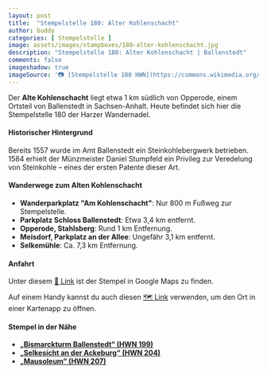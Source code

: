 ```yaml
---
layout: post
title:  "Stempelstelle 180: Alter Kohlenschacht"
author: buddy
categories: [ Stempelstelle ]
image: assets/images/stampboxes/180-alter-kohlenschacht.jpg
description: "Stempelstelle 180: Alter Kohlenschacht | Ballenstedt"
comments: false
imageshadow: true
imageSource: '📷 [Stempelstelle 180 HWN](https://commons.wikimedia.org/wiki/File:Stempelstelle_180_HWN.jpg) von <a href="//commons.wikimedia.org/wiki/User:Olaf2" title="User:Olaf2">Olaf Meister</a> unter Lizenz [CC BY-SA 4.0](https://creativecommons.org/licenses/by-sa/4.0)'
---
```


Der **Alte Kohlenschacht** liegt etwa 1 km südlich von Opperode, einem Ortsteil von Ballenstedt in Sachsen-Anhalt. Heute befindet sich hier die Stempelstelle 180 der Harzer Wandernadel. 

#### Historischer Hintergrund

Bereits 1557 wurde im Amt Ballenstedt ein Steinkohlebergwerk betrieben. 1584 erhielt der Münzmeister Daniel Stumpfeld ein Privileg zur Veredelung von Steinkohle – eines der ersten Patente dieser Art. 

#### Wanderwege zum Alten Kohlenschacht

- **Wanderparkplatz "Am Kohlenschacht"**: Nur 800 m Fußweg zur Stempelstelle.
- **Parkplatz Schloss Ballenstedt**: Etwa 3,4 km entfernt.
- **Opperode, Stahlsberg**: Rund 1 km Entfernung.
- **Meisdorf, Parkplatz an der Allee**: Ungefähr 3,1 km entfernt.
- **Selkemühle**: Ca. 7,3 km Entfernung. 

#### Anfahrt

Unter diesem [📍 Link](https://www.google.com/maps/dir/?api=1&origin=&destination=51.707222%2C%2011.255278) ist der Stempel in Google Maps zu finden.

<div class="android-only">
  Auf einem Handy kannst du auch diesen 
  <a href="geo:51.707222,11.255278">🗺️ Link</a> 
  verwenden, um den Ort in einer Kartenapp zu öffnen.
  <p></p>
</div>

#### Stempel in der Nähe

- [**„Bismarckturm Ballenstedt“ (HWN 199)**](/stempelstelle-199-bismarckturm-ballenstedt)
- [**„Selkesicht an der Ackeburg“ (HWN 204)**](/stempelstelle-204-selkesicht-an-der-ackeburg)
- [**„Mausoleum“ (HWN 207)**](/stempelstelle-207-mausoleum)
